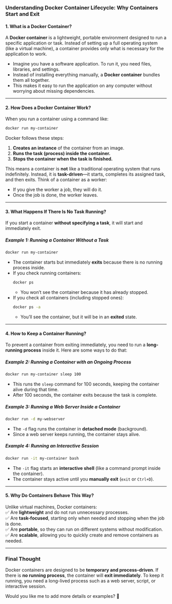 ### **Understanding Docker Container Lifecycle: Why Containers Start and Exit**  

#### **1. What is a Docker Container?**  
A **Docker container** is a lightweight, portable environment designed to run a specific application or task. Instead of setting up a full operating system (like a virtual machine), a container provides only what is necessary for the application to work.  

- Imagine you have a software application. To run it, you need files, libraries, and settings.  
- Instead of installing everything manually, a **Docker container** bundles them all together.  
- This makes it easy to run the application on any computer without worrying about missing dependencies. 
---

#### **2. How Does a Docker Container Work?**  
When you run a container using a command like:  
```bash
docker run my-container
```  
Docker follows these steps:  
1. **Creates an instance** of the container from an image.  
2. **Runs the task (process) inside the container.**  
3. **Stops the container when the task is finished.**  

This means a container is **not** like a traditional operating system that runs indefinitely. Instead, it is **task-driven**—it starts, completes its assigned task, and then exits. Think of a container as a worker:  
- If you give the worker a job, they will do it.  
- Once the job is done, the worker leaves.  
---

#### **3. What Happens If There Is No Task Running?**  
If you start a container **without specifying a task**, it will start and immediately exit.  

##### **Example 1: Running a Container Without a Task**  
```bash
docker run my-container
```  
- The container starts but immediately **exits** because there is no running process inside.  
- If you check running containers:  
  ```bash
  docker ps
  ```
  - You won’t see the container because it has already stopped.  
- If you check all containers (including stopped ones):  
  ```bash
  docker ps -a
  ```
  - You’ll see the container, but it will be in an **exited** state.  

---

#### **4. How to Keep a Container Running?**  
To prevent a container from exiting immediately, you need to run a **long-running process** inside it. Here are some ways to do that:  

##### **Example 2: Running a Container with an Ongoing Process**  
```bash
docker run my-container sleep 100
```  
- This runs the `sleep` command for 100 seconds, keeping the container alive during that time.  
- After 100 seconds, the container exits because the task is complete.  

##### **Example 3: Running a Web Server Inside a Container**  
```bash
docker run -d my-webserver
```  
- The `-d` flag runs the container in **detached mode** (background).  
- Since a web server keeps running, the container stays alive.  

##### **Example 4: Running an Interactive Session**  
```bash
docker run -it my-container bash
```  
- The `-it` flag starts an **interactive shell** (like a command prompt inside the container).  
- The container stays active until you **manually exit** (`exit` or `Ctrl+D`).  

---

#### **5. Why Do Containers Behave This Way?**  
Unlike virtual machines, Docker containers:  
✅ Are **lightweight** and do not run unnecessary processes.  
✅ Are **task-focused**, starting only when needed and stopping when the job is done.  
✅ Are **portable**, so they can run on different systems without modification.  
✅ Are **scalable**, allowing you to quickly create and remove containers as needed.  

---

### **Final Thought**  
Docker containers are designed to be **temporary and process-driven**. If there is **no running process**, the container will **exit immediately**. To keep it running, you need a long-lived process such as a web server, script, or interactive session.  

Would you like me to add more details or examples? 🚀
